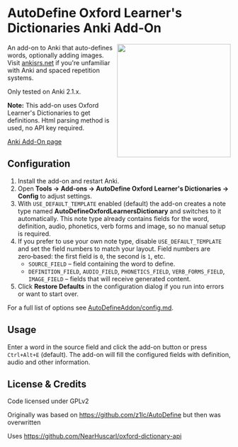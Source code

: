 AutoDefine Oxford Learner's Dictionaries Anki Add-On
==========
<img align="right" src="AutoDefineAddon/images/icon512.png" width="256" height="256">

An add-on to Anki that auto-defines words, optionally adding images. Visit [ankisrs.net](http://ankisrs.net/) if you're unfamiliar with Anki and spaced repetition systems.

Only tested on Anki 2.1.x.

**Note:** This add-on uses Oxford Learner's Dictionaries to get definitions. Html parsing method is used, no API key required. 

[Anki Add-On page](https://ankiweb.net/shared/info/570730390)

## Configuration

1. Install the add-on and restart Anki.
2. Open **Tools → Add-ons → AutoDefine Oxford Learner's Dictionaries → Config** to adjust settings.
3. With `USE_DEFAULT_TEMPLATE` enabled (default) the add-on creates a note type named **AutoDefineOxfordLearnersDictionary** and switches to it automatically. This note type already contains fields for the word, definition, audio, phonetics, verb forms and image, so no manual setup is required.
4. If you prefer to use your own note type, disable `USE_DEFAULT_TEMPLATE` and set the field numbers to match your layout. Field numbers are zero‑based: the first field is `0`, the second is `1`, etc.
   - `SOURCE_FIELD` – field containing the word to define.
   - `DEFINITION_FIELD`, `AUDIO_FIELD`, `PHONETICS_FIELD`, `VERB_FORMS_FIELD`, `IMAGE_FIELD` – fields that will receive generated content.
5. Click **Restore Defaults** in the configuration dialog if you run into errors or want to start over.

For a full list of options see [AutoDefineAddon/config.md](AutoDefineAddon/config.md).

## Usage

Enter a word in the source field and click the add-on button or press `Ctrl+Alt+E` (default). The add-on will fill the configured fields with definition, audio and other information.

## License & Credits

Code licensed under GPLv2

Originally was based on https://github.com/z1lc/AutoDefine but then was overwritten

Uses https://github.com/NearHuscarl/oxford-dictionary-api
